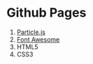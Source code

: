 # Github Pages
1. [Particle.js](https://vincentgarreau.com/particles.js) 
2. [Font Awesome](https://fontawesome.com/)
3. HTML5
4. CSS3
